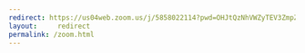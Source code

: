 ```yaml
---
redirect: https://us04web.zoom.us/j/5858022114?pwd=OHJtQzNhVWZyTEV3ZmpZMW1BelBhZz09 
layout:     redirect
permalink: /zoom.html
---
```

